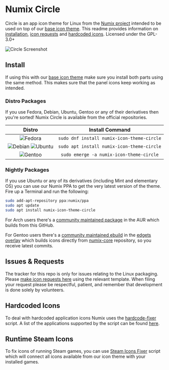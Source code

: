 # Numix Circle

Circle is an app icon theme for Linux from the [Numix project](https://numixproject.github.io/) intended to be used on top of our [base icon theme](https://github.com/numixproject/numix-icon-theme). This readme provides information on [installation](https://github.com/numixproject/numix-icon-theme-circle/#installation), [icon requests](https://github.com/numixproject/numix-icon-theme-circle/#icon-requests) and [hardcoded icons](https://github.com/numixproject/numix-icon-theme-circle/#hardcoded-icons). Licensed under the GPL-3.0+

![Circle Screenshot](https://user-images.githubusercontent.com/27789806/35548150-3019d536-0543-11e8-818e-a2fa73a4d6d0.png)

## Install

If using this with our [base icon theme](https://github.com/numixproject/numix-icon-theme) make sure you install both parts using the same method. This makes sure that the panel icons keep working as intended.

### Distro Packages

If you use Fedora, Debian, Ubuntu, Gentoo or any of their derivatives then you're sorted! Numix Circle is available from the official repositories.

| Distro | Install Command |
| :----: | :----: |
| ![Fedora] | `sudo dnf install numix-icon-theme-circle` |
| ![Debian]&nbsp;![Ubuntu] | `sudo apt install numix-icon-theme-circle` |
| ![Gentoo] | `sudo emerge -a numix-icon-theme-circle` |

### Nightly Packages

If you use Ubuntu or any of its derivatives (including Mint and elementary OS) you can use our Numix PPA to get the very latest version of the theme. Fire up a Terminal and run the following:

```bash
sudo add-apt-repository ppa:numix/ppa
sudo apt update
sudo apt install numix-icon-theme-circle
```

For Arch users there's a [community maintained package](https://aur.archlinux.org/packages/numix-circle-icon-theme-git/) in the AUR which builds from this GitHub.

For Gentoo users there's a [community maintained ebuild](https://github.com/BlueManCZ/edgets/blob/master/x11-themes/numix-icon-theme/numix-icon-theme-9999.ebuild) in the [edgets overlay](https://github.com/BlueManCZ/edgets) which builds icons directly from [numix-core](https://github.com/numixproject/numix-core) repository, so you receive latest commits.

## Issues & Requests

The tracker for this repo is only for issues relating to the Linux packaging. Please [make icon requests here](https://github.com/numixproject/numix-core/issues/new/choose) using the relevant template. When filing your request please be respectful, patient, and remember that development is done solely by volunteers.

## Hardcoded Icons

To deal with hardcoded application icons Numix uses the [hardcode-fixer](https://github.com/Foggalong/hardcode-fixer) script. A list of the applications supported by the script can be found [here](https://github.com/Foggalong/hardcode-fixer/wiki/App-Support).

## Runtime Steam Icons

To fix icons of running Steam games, you can use [Steam Icons Fixer](https://github.com/BlueManCZ/SIF) script which will connect all icons available from our icon theme with your installed games.

[arch]: https://antergos.com/distro-logos/archlogo26x26.png
[fedora]: https://user-images.githubusercontent.com/17854950/86288769-c3351a00-bbea-11ea-908c-156c7bf0b778.png
[openSUSE]: https://antergos.com/distro-logos/Geeko-button-bling7.png
[ubuntu]: https://user-images.githubusercontent.com/17854950/86288823-e069e880-bbea-11ea-9214-4764c5628f39.png
[debian]: https://user-images.githubusercontent.com/17854950/86288828-e4960600-bbea-11ea-9a46-4eb19621b3ae.png
[gentoo]: https://user-images.githubusercontent.com/17854950/86288836-e790f680-bbea-11ea-8104-3aa429805d0e.png
